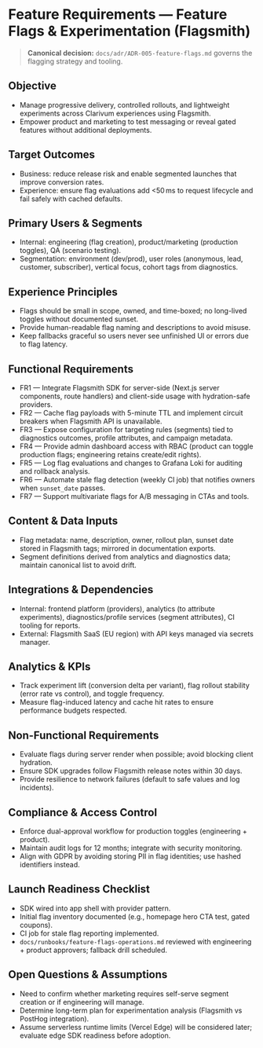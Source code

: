 # Feature Requirements — Feature Flags & Experimentation (Flagsmith)

> **Canonical decision:** `docs/adr/ADR-005-feature-flags.md` governs the flagging strategy and tooling.

## Objective
- Manage progressive delivery, controlled rollouts, and lightweight experiments across Clarivum experiences using Flagsmith.
- Empower product and marketing to test messaging or reveal gated features without additional deployments.

## Target Outcomes
- Business: reduce release risk and enable segmented launches that improve conversion rates.
- Experience: ensure flag evaluations add <50 ms to request lifecycle and fail safely with cached defaults.

## Primary Users & Segments
- Internal: engineering (flag creation), product/marketing (production toggles), QA (scenario testing).
- Segmentation: environment (dev/prod), user roles (anonymous, lead, customer, subscriber), vertical focus, cohort tags from diagnostics.

## Experience Principles
- Flags should be small in scope, owned, and time-boxed; no long-lived toggles without documented sunset.
- Provide human-readable flag naming and descriptions to avoid misuse.
- Keep fallbacks graceful so users never see unfinished UI or errors due to flag latency.

## Functional Requirements
- FR1 — Integrate Flagsmith SDK for server-side (Next.js server components, route handlers) and client-side usage with hydration-safe providers.
- FR2 — Cache flag payloads with 5-minute TTL and implement circuit breakers when Flagsmith API is unavailable.
- FR3 — Expose configuration for targeting rules (segments) tied to diagnostics outcomes, profile attributes, and campaign metadata.
- FR4 — Provide admin dashboard access with RBAC (product can toggle production flags; engineering retains create/edit rights).
- FR5 — Log flag evaluations and changes to Grafana Loki for auditing and rollback analysis.
- FR6 — Automate stale flag detection (weekly CI job) that notifies owners when `sunset_date` passes.
- FR7 — Support multivariate flags for A/B messaging in CTAs and tools.

## Content & Data Inputs
- Flag metadata: name, description, owner, rollout plan, sunset date stored in Flagsmith tags; mirrored in documentation exports.
- Segment definitions derived from analytics and diagnostics data; maintain canonical list to avoid drift.

## Integrations & Dependencies
- Internal: frontend platform (providers), analytics (to attribute experiments), diagnostics/profile services (segment attributes), CI tooling for reports.
- External: Flagsmith SaaS (EU region) with API keys managed via secrets manager.

## Analytics & KPIs
- Track experiment lift (conversion delta per variant), flag rollout stability (error rate vs control), and toggle frequency.
- Measure flag-induced latency and cache hit rates to ensure performance budgets respected.

## Non-Functional Requirements
- Evaluate flags during server render when possible; avoid blocking client hydration.
- Ensure SDK upgrades follow Flagsmith release notes within 30 days.
- Provide resilience to network failures (default to safe values and log incidents).

## Compliance & Access Control
- Enforce dual-approval workflow for production toggles (engineering + product).
- Maintain audit logs for 12 months; integrate with security monitoring.
- Align with GDPR by avoiding storing PII in flag identities; use hashed identifiers instead.

## Launch Readiness Checklist
- SDK wired into app shell with provider pattern.
- Initial flag inventory documented (e.g., homepage hero CTA test, gated coupons).
- CI job for stale flag reporting implemented.
- `docs/runbooks/feature-flags-operations.md` reviewed with engineering + product approvers; fallback drill scheduled.

## Open Questions & Assumptions
- Need to confirm whether marketing requires self-serve segment creation or if engineering will manage.
- Determine long-term plan for experimentation analysis (Flagsmith vs PostHog integration).
- Assume serverless runtime limits (Vercel Edge) will be considered later; evaluate edge SDK readiness before adoption.
